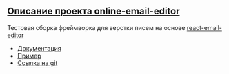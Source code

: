 ## [Описание проекта online-email-editor](https://github.com/fPelyuh/online-email-editor)
Тестовая сборка фреймворка для верстки писем на основе [react-email-editor](https://examples.unlayer.com/email/simple-email/)
- [Документация](https://docs.unlayer.com/docs/getting-started)
- [Пример](https://examples.unlayer.com/email/simple-email/)
- [Ссылка на git](https://github.com/unlayer/react-email-editor)
